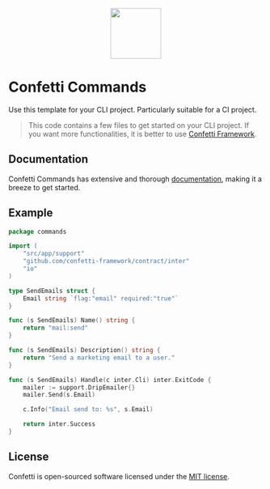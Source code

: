 <p align="center">
  <img src="https://avatars1.githubusercontent.com/u/57274804?s=400&u=058242df13e206950c08efd68a540445ce4da17f&v=4" width="100">
</p>

# Confetti Commands

Use this template for your CLI project. Particularly suitable for a CI project.

> This code contains a few files to get started on your CLI project. If you want more functionalities, it is better to use [Confetti Framework](https://github.com/confetti-framework/confetti).

## Documentation

Confetti Commands has extensive and thorough [documentation](https://confetti-framework.github.io/docs/digging-deeper/commands), making it a breeze to get started.

## Example

``` go
package commands

import (
	"src/app/support"
	"github.com/confetti-framework/contract/inter"
	"io"
)

type SendEmails struct {
	Email string `flag:"email" required:"true"`
}

func (s SendEmails) Name() string {
	return "mail:send"
}

func (s SendEmails) Description() string {
	return "Send a marketing email to a user."
}

func (s SendEmails) Handle(c inter.Cli) inter.ExitCode {
	mailer := support.DripEmailer{}
	mailer.Send(s.Email)

	c.Info("Email send to: %s", s.Email)

	return inter.Success
}
```

## License

Confetti is open-sourced software licensed under the [MIT license](https://opensource.org/licenses/MIT).
